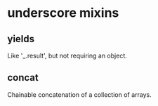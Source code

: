 # underscore mixins #

## yields ##

Like '_.result', but not requiring an object.

## concat ##

Chainable concatenation of a collection of arrays.


